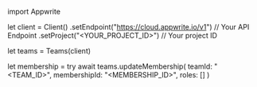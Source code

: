 import Appwrite

let client = Client()
    .setEndpoint("https://cloud.appwrite.io/v1") // Your API Endpoint
    .setProject("&lt;YOUR_PROJECT_ID&gt;") // Your project ID

let teams = Teams(client)

let membership = try await teams.updateMembership(
    teamId: "<TEAM_ID>",
    membershipId: "<MEMBERSHIP_ID>",
    roles: []
)

